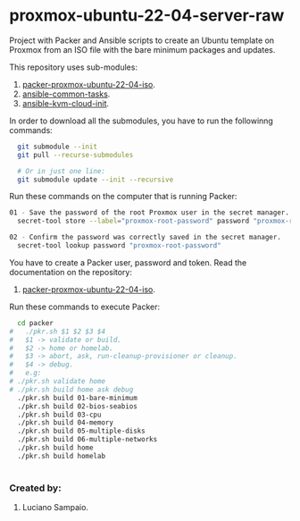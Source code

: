# proxmox-ubuntu-22-04-server-raw
Project with Packer and Ansible scripts to create an Ubuntu template on Proxmox from an ISO file with the bare minimum packages and updates.

This repository uses sub-modules:<br/>
1. [packer-proxmox-ubuntu-22-04-iso](https://github.com/lsampaioweb/packer-proxmox-ubuntu-22-04-iso "packer-proxmox-ubuntu-22-04-iso").
1. [ansible-common-tasks](https://github.com/lsampaioweb/ansible-common-tasks "ansible-common-tasks").
1. [ansible-kvm-cloud-init](https://github.com/lsampaioweb/ansible-kvm-cloud-init "ansible-kvm-cloud-init").

In order to download all the submodules, you have to run the followinng commands:

```bash
  git submodule --init
  git pull --recurse-submodules

  # Or in just one line:
  git submodule update --init --recursive
```

Run these commands on the computer that is running Packer:

```bash
01 - Save the password of the root Proxmox user in the secret manager.
  secret-tool store --label="proxmox-root-password" password "proxmox-root-password"

02 - Confirm the password was correctly saved in the secret manager.
  secret-tool lookup password "proxmox-root-password"
```

You have to create a Packer user, password and token. Read the documentation on the repository:
  1. [packer-proxmox-ubuntu-22-04-iso](https://github.com/lsampaioweb/packer-proxmox-ubuntu-22-04-iso "packer-proxmox-ubuntu-22-04-iso").

Run these commands to execute Packer:

```bash
  cd packer
#   ./pkr.sh $1 $2 $3 $4
#   $1 -> validate or build.
#   $2 -> home or homelab.
#   $3 -> abort, ask, run-cleanup-provisioner or cleanup.
#   $4 -> debug.
#   e.g:
# ./pkr.sh validate home
# ./pkr.sh build home ask debug
  ./pkr.sh build 01-bare-minimum
  ./pkr.sh build 02-bios-seabios
  ./pkr.sh build 03-cpu
  ./pkr.sh build 04-memory
  ./pkr.sh build 05-multiple-disks
  ./pkr.sh build 06-multiple-networks
  ./pkr.sh build home
  ./pkr.sh build homelab
```

#
### Created by:

1. Luciano Sampaio.
